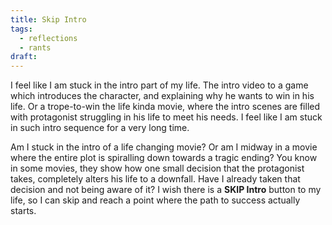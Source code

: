 ```yaml
---
title: Skip Intro
tags:
  - reflections
  - rants
draft:
---
```

I feel like I am stuck in the intro part of my life. The intro video to a game which introduces the character, and explaining why he wants to win in his life. Or a trope-to-win the life kinda movie, where the intro scenes are filled with protagonist struggling in his life to meet his needs. I feel like I am stuck in such intro sequence for a very long time.  
  
Am I stuck in the intro of a life changing movie? Or am I midway in a movie where the entire plot is spiralling down towards a tragic ending? You know in some movies, they show how one small decision that the protagonist takes, completely alters his life to a downfall. Have I already taken that decision and not being aware of it? I wish there is a **SKIP Intro** button to my life, so I can skip and reach a point where the path to success actually starts.
